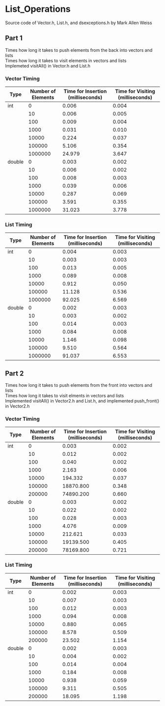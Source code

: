# List_Operations

Source code of Vector.h, List.h, and dsexceptions.h by Mark Allen Weiss

## Part 1
Times how long it takes to push elements from the back into vectors and lists\
Times how long it takes to visit elements in vectors and lists\
Implemeted visitAll() in Vector.h and List.h

### Vector Timing

| Type | Number of Elements | Time for Insertion (milliseconds) | Time for Visiting (milliseconds) |
|------|--------------------|-----------------------------------|----------------------------------|
|int   |0	                  |                              0.006|	                            0.004|
|    	 |10	                |                              0.006|                             0.005|
| 	   |100	                |                              0.009|                             0.004|
| 	   |1000	              |                              0.031|                            	0.010|
|      |10000	              |                              0.224|	                            0.037|
|      |100000	            |                              5.106|                            	0.354|
| 	   |1000000	            |                             24.979|                            	3.647|
|double|0	                  |                              0.003|                            	0.002|
| 	   |10	                |                              0.006|                            	0.002|
| 	   |100	                |                              0.008|                            	0.003|
| 	   |1000	              |                              0.039|                            	0.006|
| 	   |10000	              |                              0.287|                            	0.069|
| 	   |100000	            |                              3.591|                            	0.355|
|      |1000000	            |                             31.023|                            	3.778|

### List Timing

| Type | Number of Elements	| Time for Insertion (milliseconds)	| Time for Visiting (milliseconds) |
|------|--------------------|-----------------------------------|----------------------------------|
|int	 |0                 	|0.004	                            |0.003                             |
|      |10	                |0.003	                            |0.003                             |
|      |100	                |0.013	                            |0.005                             |
| 	   |1000	              |0.089	                            |0.008                             |
| 	   |10000	              |0.912	                            |0.050                             |
| 	   |100000	            |11.128	                            |0.536                             |
| 	   |1000000	            |92.025	                            |6.569                             |
|double|0	                  |0.002	                            |0.003                             |
| 	   |10	                |0.003	                            |0.002                             |
| 	   |100	                |0.014	                            |0.003                             |
| 	   |1000	              |0.084	                            |0.008                             |
| 	   |10000	              |1.146	                            |0.098                             |
| 	   |100000	            |9.510	                            |0.564                             |
| 	   |1000000	            |91.037	                            |6.553                             |


## Part 2
Times how long it takes to push elements from the front into vectors and lists\
Times how long it takes to visit elments in vectors and lists\
Implemented visitAll() in Vector2.h and List.h, and implemented push_front() in Vector2.h

### Vector Timing

| Type | Number of Elements	| Time for Insertion (milliseconds)	| Time for Visiting (milliseconds) |
|------|--------------------|-----------------------------------|----------------------------------|
|int	 |0	                  |0.003	                            |0.002                             |
| 	   |10	                |0.012	                            |0.002                             |
| 	   |100	                |0.040	                            |0.002                             |
| 	   |1000	              |2.163	                            |0.006                             |
| 	   |10000	              |194.332	                          |0.037                             |
| 	   |100000	            |18870.800	                        |0.348                             |
| 	   |200000	            |74890.200	                        |0.660                             |
|double|0	                  |0.003	                            |0.002                             |
| 	   |10	                |0.022	                            |0.002                             |
| 	   |100	                |0.028	                            |0.003                             |
| 	   |1000	              |4.076	                            |0.009                             |
| 	   |10000	              |212.621	                          |0.033                             |
| 	   |100000	            |19139.500	                        |0.405                             |
| 	   |200000	            |78169.800	                        |0.721                             |


### List Timing

| Type | Number of Elements | Time for Insertion (milliseconds)	| Time for Visiting (milliseconds) |
|------|--------------------|-----------------------------------|----------------------------------|
|int	 |0	                  |0.002	                            |0.003                             |
| 	   |10	                |0.007	                            |0.003                             |
| 	   |100	                |0.012	                            |0.003                             |
| 	   |1000	              |0.094	                            |0.008                             |
| 	   |10000	              |0.880	                            |0.065                             |
| 	   |100000	            |8.578	                            |0.509                             |
| 	   |200000	            |23.502	                            |1.154                             |
|double|0	                  |0.002	                            |0.003                             |
| 	   |10	                |0.004	                            |0.002                             |
| 	   |100	                |0.014	                            |0.004                             |
| 	   |1000	              |0.184	                            |0.008                             |
| 	   |10000	              |0.938	                            |0.059                             |
| 	   |100000	            |9.311	                            |0.505                             |
| 	   |200000	            |18.095	                            |1.198                             |

